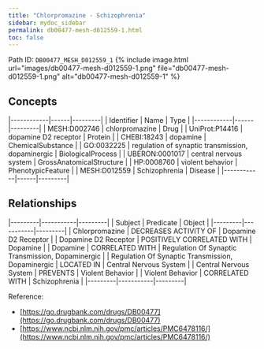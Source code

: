 ```yaml
---
title: "Chlorpromazine - Schizophrenia"
sidebar: mydoc_sidebar
permalink: db00477-mesh-d012559-1.html
toc: false 
---
```



Path ID: `DB00477_MESH_D012559_1`
{% include image.html url="images/db00477-mesh-d012559-1.png" file="db00477-mesh-d012559-1.png" alt="db00477-mesh-d012559-1" %}

## Concepts

|------------|------|---------|
| Identifier | Name | Type    |
|------------|------|---------|
| MESH:D002746 | chlorpromazine | Drug |
| UniProt:P14416 | dopamine D2 receptor | Protein |
| CHEBI:18243 | dopamine | ChemicalSubstance |
| GO:0032225 | regulation of synaptic transmission, dopaminergic | BiologicalProcess |
| UBERON:0001017 | central nervous system | GrossAnatomicalStructure |
| HP:0008760 | violent behavior | PhenotypicFeature |
| MESH:D012559 | Schizophrenia | Disease |
|------------|------|---------|

## Relationships

|---------|-----------|---------|
| Subject | Predicate | Object  |
|---------|-----------|---------|
| Chlorpromazine | DECREASES ACTIVITY OF | Dopamine D2 Receptor |
| Dopamine D2 Receptor | POSITIVELY CORRELATED WITH | Dopamine |
| Dopamine | CORRELATED WITH | Regulation Of Synaptic Transmission, Dopaminergic |
| Regulation Of Synaptic Transmission, Dopaminergic | LOCATED IN | Central Nervous System |
| Central Nervous System | PREVENTS | Violent Behavior |
| Violent Behavior | CORRELATED WITH | Schizophrenia |
|---------|-----------|---------|

Reference: 
  - [https://go.drugbank.com/drugs/DB00477](https://go.drugbank.com/drugs/DB00477)
  - [https://www.ncbi.nlm.nih.gov/pmc/articles/PMC6478116/](https://www.ncbi.nlm.nih.gov/pmc/articles/PMC6478116/)
